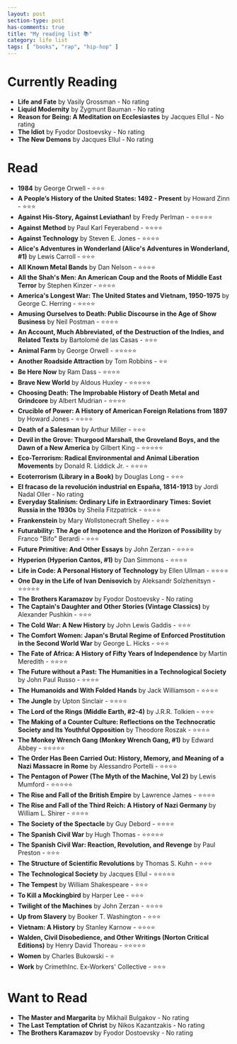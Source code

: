 ```yaml
---
layout: post
section-type: post
has-comments: true
title: "My reading list 📚"
category: life list
tags: [ "books", "rap", "hip-hop" ]
---
```

# Currently Reading  
- **Life and Fate** by Vasily Grossman - No rating
- **Liquid Modernity** by Zygmunt Bauman - No rating
- **Reason for Being: A Meditation on Ecclesiastes** by Jacques Ellul - No rating
- **The Idiot** by Fyodor Dostoevsky - No rating
- **The New Demons** by Jacques Ellul - No rating

# Read  
- **1984** by George Orwell - ⭐⭐⭐
- **A People’s History of the United States: 1492 - Present** by Howard Zinn - ⭐⭐⭐
- **Against His-Story, Against Leviathan!** by Fredy Perlman - ⭐⭐⭐⭐⭐
- **Against Method** by Paul Karl Feyerabend - ⭐⭐⭐⭐
- **Against Technology** by Steven E. Jones - ⭐⭐⭐⭐
- **Alice's Adventures in Wonderland (Alice's Adventures in Wonderland, #1)** by Lewis Carroll - ⭐⭐⭐
- **All Known Metal Bands** by Dan Nelson - ⭐⭐⭐⭐
- **All the Shah's Men: An American Coup and the Roots of Middle East Terror** by Stephen Kinzer - ⭐⭐⭐⭐
- **America's Longest War: The United States and Vietnam, 1950-1975** by George C. Herring - ⭐⭐⭐⭐
- **Amusing Ourselves to Death: Public Discourse in the Age of Show Business** by Neil Postman - ⭐⭐⭐⭐
- **An Account, Much Abbreviated, of the Destruction of the Indies, and Related Texts** by Bartolomé de las Casas - ⭐⭐⭐
- **Animal Farm** by George Orwell - ⭐⭐⭐⭐⭐
- **Another Roadside Attraction** by Tom Robbins - ⭐⭐
- **Be Here Now** by Ram Dass - ⭐⭐⭐⭐
- **Brave New World** by Aldous Huxley - ⭐⭐⭐⭐⭐
- **Choosing Death: The Improbable History of Death Metal and Grindcore** by Albert Mudrian - ⭐⭐⭐⭐
- **Crucible of Power: A History of American Foreign Relations from 1897** by Howard Jones - ⭐⭐⭐⭐
- **Death of a Salesman** by Arthur Miller - ⭐⭐⭐
- **Devil in the Grove: Thurgood Marshall, the Groveland Boys, and the Dawn of a New America** by Gilbert King - ⭐⭐⭐⭐⭐
- **Eco-Terrorism: Radical Environmental and Animal Liberation Movements** by Donald R. Liddick Jr. - ⭐⭐⭐⭐
- **Ecoterrorism (Library in a Book)** by Douglas Long - ⭐⭐⭐
- **El fracaso de la revolución industrial en España, 1814-1913** by Jordi Nadal Oller - No rating
- **Everyday Stalinism: Ordinary Life in Extraordinary Times: Soviet Russia in the 1930s** by Sheila Fitzpatrick - ⭐⭐⭐⭐
- **Frankenstein** by Mary Wollstonecraft Shelley - ⭐⭐⭐
- **Futurability: The Age of Impotence and the Horizon of Possibility** by Franco "Bifo" Berardi - ⭐⭐⭐
- **Future Primitive: And Other Essays** by John Zerzan - ⭐⭐⭐⭐
- **Hyperion (Hyperion Cantos, #1)** by Dan Simmons - ⭐⭐⭐⭐
- **Life in Code: A Personal History of Technology** by Ellen Ullman - ⭐⭐⭐⭐
- **One Day in the Life of Ivan Denisovich** by Aleksandr Solzhenitsyn - ⭐⭐⭐⭐⭐
- **The Brothers Karamazov** by Fyodor Dostoevsky - No rating
- **The Captain's Daughter and Other Stories (Vintage Classics)** by Alexander Pushkin - ⭐⭐⭐
- **The Cold War: A New History** by John Lewis Gaddis - ⭐⭐⭐
- **The Comfort Women: Japan's Brutal Regime of Enforced Prostitution in the Second World War** by George L. Hicks - ⭐⭐⭐
- **The Fate of Africa: A History of Fifty Years of Independence** by Martin Meredith - ⭐⭐⭐⭐
- **The Future without a Past: The Humanities in a Technological Society** by John Paul Russo - ⭐⭐⭐⭐
- **The Humanoids and With Folded Hands** by Jack Williamson - ⭐⭐⭐⭐
- **The Jungle** by Upton Sinclair - ⭐⭐⭐⭐
- **The Lord of the Rings (Middle Earth, #2-4)** by J.R.R. Tolkien - ⭐⭐⭐
- **The Making of a Counter Culture: Reflections on the Technocratic Society and Its Youthful Opposition** by Theodore Roszak - ⭐⭐⭐⭐
- **The Monkey Wrench Gang (Monkey Wrench Gang, #1)** by Edward Abbey - ⭐⭐⭐⭐⭐
- **The Order Has Been Carried Out: History, Memory, and Meaning of a Nazi Massacre in Rome** by Alessandro Portelli - ⭐⭐⭐⭐
- **The Pentagon of Power (The Myth of the Machine, Vol 2)** by Lewis Mumford - ⭐⭐⭐⭐⭐
- **The Rise and Fall of the British Empire** by Lawrence James - ⭐⭐⭐⭐
- **The Rise and Fall of the Third Reich: A History of Nazi Germany** by William L. Shirer - ⭐⭐⭐⭐
- **The Society of the Spectacle** by Guy Debord - ⭐⭐⭐⭐
- **The Spanish Civil War** by Hugh Thomas - ⭐⭐⭐⭐⭐
- **The Spanish Civil War: Reaction, Revolution, and Revenge** by Paul Preston - ⭐⭐⭐
- **The Structure of Scientific Revolutions** by Thomas S. Kuhn - ⭐⭐⭐
- **The Technological Society** by Jacques Ellul - ⭐⭐⭐⭐⭐
- **The Tempest** by William Shakespeare - ⭐⭐⭐
- **To Kill a Mockingbird** by Harper Lee - ⭐⭐⭐
- **Twilight of the Machines** by John Zerzan - ⭐⭐⭐⭐
- **Up from Slavery** by Booker T. Washington - ⭐⭐⭐
- **Vietnam: A History** by Stanley Karnow - ⭐⭐⭐⭐
- **Walden, Civil Disobedience, and Other Writings (Norton Critical Editions)** by Henry David Thoreau - ⭐⭐⭐⭐⭐
- **Women** by Charles Bukowski - ⭐
- **Work** by CrimethInc. Ex-Workers' Collective - ⭐⭐⭐

# Want to Read  
- **The Master and Margarita** by Mikhail Bulgakov - No rating
- **The Last Temptation of Christ** by Nikos Kazantzakis - No rating
- **The Brothers Karamazov** by Fyodor Dostoevsky - No rating
